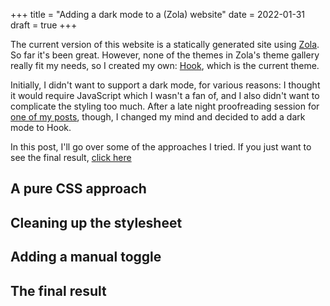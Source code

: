 +++
title = "Adding a dark mode to a (Zola) website"
date = 2022-01-31
draft = true
+++

The current version of this website is a statically generated site using [Zola](https://getzola.org).
So far it's been great. However, none of the themes in Zola's theme gallery really fit my needs,
so I created my own: [Hook], which is the current theme.

[Hook]: https://github.com/InputUsername/zola-hook

Initially, I didn't want to support a dark mode, for various reasons: I thought it would require
JavaScript which I wasn't a fan of, and I also didn't want to complicate the styling too much.
After a late night proofreading session for [one of my posts](@/blog/gamemaker-sdks/index.md), though,
I changed my mind and decided to add a dark mode to Hook.

In this post, I'll go over some of the approaches I tried. If you just want to see the final result,
[click here](#the-final-result)

## A pure CSS approach

## Cleaning up the stylesheet

## Adding a manual toggle

## The final result
